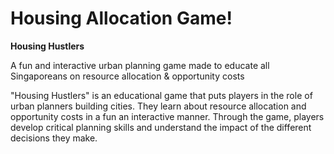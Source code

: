 # Housing Allocation Game!
**Housing Hustlers**

 A fun and interactive urban planning game made to educate all Singaporeans on resource allocation & opportunity costs

"Housing Hustlers" is an educational game that puts players in the role of urban planners building cities. They learn about resource allocation and opportunity costs in a fun an interactive manner. Through the game, players develop critical planning skills and understand the impact of the different decisions they make.
